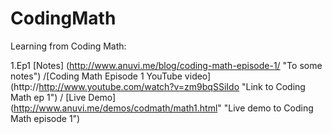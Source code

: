 CodingMath
==========

Learning from Coding Math:

1.Ep1 [Notes] (http://www.anuvi.me/blog/coding-math-episode-1/ "To some notes") /[Coding Math Episode 1 YouTube video] (http://http://www.youtube.com/watch?v=zm9bqSSiIdo "Link to Coding Math ep 1") / [Live Demo]
(http://www.anuvi.me/demos/codmath/math1.html" "Live demo to Coding Math episode 1")

